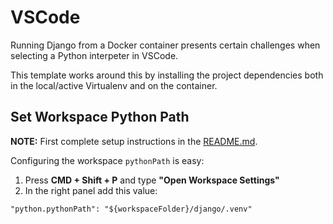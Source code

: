 [Pipenv]: https://example.com "Pipenv Docs"

# VSCode

Running Django from a Docker container presents certain challenges when selecting a Python interpeter in VSCode.

This template works around this by installing the project dependencies both in the local/active Virtualenv and on the container.

## Set Workspace Python Path

__NOTE:__ First complete setup instructions in the [README.md](../README.md).

Configuring the workspace `pythonPath` is easy:

1. Press __CMD + Shift + P__ and type __"Open Workspace Settings"__
2. In the right panel add this value:

```
"python.pythonPath": "${workspaceFolder}/django/.venv"
```
